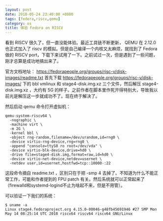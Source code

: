 ```yaml
---
layout: post
date: 2018-05-24 23:40:00 +0800
tags: [fedora,riscv,qemu]
category: os
title: 体验 Fedora on RISCV
---
```


看到 RISCV 很久了，但一直没能体验。最近工具链不断更新， QEMU 在 2.12.0 也正式加入了 riscv 的模拟。但是自己编译一个内核又太麻烦，就找到了 Fedora 做的 RISCV port，下载下来试用了一下。之前试过一次，但是遇到了一些问题，刚才总算是成功地搞出来了。

官方文档地址： https://fedorapeople.org/groups/risc-v/disk-images/readme.txt
首先下载 https://fedorapeople.org/groups/risc-v/disk-images/ 下的 bbl vmlinux 和 stage4-disk.img.xz 三个文件，然后解压 stage4-disk.img.xz ，大约有 5G 的样子。之前作者在脚本里作死开得特别大，导致我以前光是解压这一步就成功不了。现在终于解决了。

然后启动 qemu 命令打开虚拟机：
```shell
qemu-system-riscv64 \
  -nographic \
  -machine virt \
  -m 2G \
  -kernel bbl \
  -object rng-random,filename=/dev/urandom,id=rng0 \
  -device virtio-rng-device,rng=rng0 \
  -append "console=ttyS0 ro root=/dev/vda" \
  -device virtio-blk-device,drive=hd0 \
  -drive file=stage4-disk.img,format=raw,id=hd0 \
  -device virtio-net-device,netdev=usernet \
  -netdev user,id=usernet,hostfwd=tcp::10000-:22
```

这段命令摘自 readme.txt ，区别只在于把 -smp 4 去掉了。不知道为什么不能正常工作，可能和作者提到的 FPU patch 有关。然后系统就可以正常起来了（firewalld和systemd-logind不止为啥起不来，但是不用管）。

可以验证一下我们的系统：
```shell
$ uname -a
Linux stage4.fedoraproject.org 4.15.0-00046-g48fb45691946 #27 SMP Mon May 14 08:25:14 UTC 2018 riscv64 riscv64 riscv64 GNU/Linux
```
